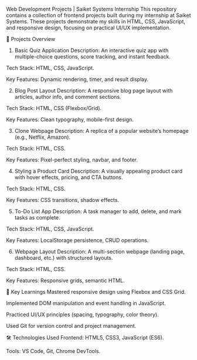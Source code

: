 Web Development Projects | Saiket Systems Internship
This repository contains a collection of frontend projects built during my internship at Saiket Systems. These projects demonstrate my skills in HTML, CSS, JavaScript, and responsive design, focusing on practical UI/UX implementation.

📌 Projects Overview
1. Basic Quiz Application
Description: An interactive quiz app with multiple-choice questions, score tracking, and instant feedback.

Tech Stack: HTML, CSS, JavaScript.

Key Features: Dynamic rendering, timer, and result display.

2. Blog Post Layout
Description: A responsive blog page layout with articles, author info, and comment sections.

Tech Stack: HTML, CSS (Flexbox/Grid).

Key Features: Clean typography, mobile-first design.

3. Clone Webpage
Description: A replica of a popular website’s homepage (e.g., Netflix, Amazon).

Tech Stack: HTML, CSS.

Key Features: Pixel-perfect styling, navbar, and footer.

4. Styling a Product Card
Description: A visually appealing product card with hover effects, pricing, and CTA buttons.

Tech Stack: HTML, CSS.

Key Features: CSS transitions, shadow effects.

5. To-Do List App
Description: A task manager to add, delete, and mark tasks as complete.

Tech Stack: HTML, CSS, JavaScript.

Key Features: LocalStorage persistence, CRUD operations.

6. Webpage Layout
Description: A multi-section webpage (landing page, dashboard, etc.) with structured layouts.

Tech Stack: HTML, CSS.

Key Features: Responsive grids, semantic HTML.

🚀 Key Learnings
Mastered responsive design using Flexbox and CSS Grid.

Implemented DOM manipulation and event handling in JavaScript.

Practiced UI/UX principles (spacing, typography, color theory).

Used Git for version control and project management.

🛠️ Technologies Used
Frontend: HTML5, CSS3, JavaScript (ES6).

Tools: VS Code, Git, Chrome DevTools.

